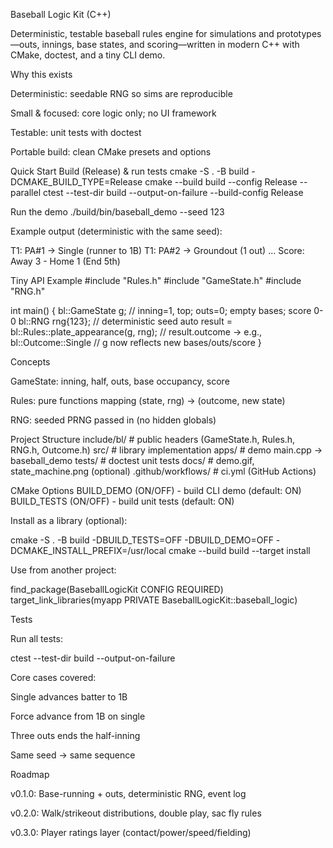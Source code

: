 Baseball Logic Kit (C++)

Deterministic, testable baseball rules engine for simulations and prototypes—outs, innings, base states, and scoring—written in modern C++ with CMake, doctest, and a tiny CLI demo.




Why this exists

Deterministic: seedable RNG so sims are reproducible

Small & focused: core logic only; no UI framework

Testable: unit tests with doctest

Portable build: clean CMake presets and options

Quick Start
Build (Release) & run tests
cmake -S . -B build -DCMAKE_BUILD_TYPE=Release
cmake --build build --config Release --parallel
ctest --test-dir build --output-on-failure --build-config Release

Run the demo
./build/bin/baseball_demo --seed 123


Example output (deterministic with the same seed):

T1: PA#1 -> Single (runner to 1B)
T1: PA#2 -> Groundout (1 out)
...
Score: Away 3 - Home 1 (End 5th)

<!-- Add this GIF later (optional but recommended) --> <!-- ![Console demo](docs/demo.gif) -->
Tiny API Example
#include "Rules.h"
#include "GameState.h"
#include "RNG.h"

int main() {
    bl::GameState g;     // inning=1, top; outs=0; empty bases; score 0-0
    bl::RNG rng{123};    // deterministic seed
    auto result = bl::Rules::plate_appearance(g, rng);
    // result.outcome -> e.g., bl::Outcome::Single
    // g now reflects new bases/outs/score
}


Concepts

GameState: inning, half, outs, base occupancy, score

Rules: pure functions mapping (state, rng) -> (outcome, new state)

RNG: seeded PRNG passed in (no hidden globals)


Project Structure
include/bl/         # public headers (GameState.h, Rules.h, RNG.h, Outcome.h)
src/                # library implementation
apps/               # demo main.cpp -> baseball_demo
tests/              # doctest unit tests
docs/               # demo.gif, state_machine.png (optional)
.github/workflows/  # ci.yml (GitHub Actions)

CMake Options
BUILD_DEMO   (ON/OFF) - build CLI demo (default: ON)
BUILD_TESTS  (ON/OFF) - build unit tests (default: ON)


Install as a library (optional):

cmake -S . -B build -DBUILD_TESTS=OFF -DBUILD_DEMO=OFF -DCMAKE_INSTALL_PREFIX=/usr/local
cmake --build build --target install


Use from another project:

find_package(BaseballLogicKit CONFIG REQUIRED)
target_link_libraries(myapp PRIVATE BaseballLogicKit::baseball_logic)

Tests

Run all tests:

ctest --test-dir build --output-on-failure


Core cases covered:

Single advances batter to 1B

Force advance from 1B on single

Three outs ends the half-inning

Same seed → same sequence

Roadmap

v0.1.0: Base-running + outs, deterministic RNG, event log

v0.2.0: Walk/strikeout distributions, double play, sac fly rules

v0.3.0: Player ratings layer (contact/power/speed/fielding)
